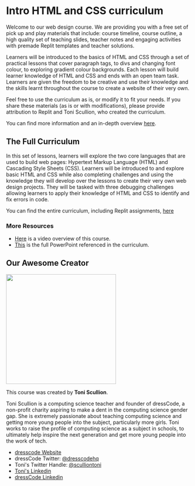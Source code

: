 # Intro HTML and CSS curriculum

Welcome to our web design course. We are providing you with a free set of pick up and play materials that include: course timeline, course outline, a high quality set of teaching slides, teacher notes and engaging activities with premade Replit templates and teacher solutions. 

Learners will be introduced to the basics of HTML and CSS through a set of practical lessons that cover paragraph tags, to divs and changing font colour, to exploring gradient colour backgrounds. Each lesson will build learner knowledge of HTML and CSS and ends with an open team task. Learners are given the freedom to be creative and use their knowledge and the skills learnt throughout the course to create a website of their very own.

Feel free to use the curriculum as is, or modify it to fit your needs. If you share these materials (as is or with modifications), please provide attribution to Replit and Toni Scullion, who created the curriculum.

You can find more information and an in-depth overview [here](https://docs.google.com/document/d/1EFIIbmNpNp0p1havMiwtRdBG0xqEZhtq3lyLVLumuYs/edit?usp=sharing).

## The Full Curriculum

In this set of lessons, learners will explore the two core languages that are used to build web pages: Hypertext Markup Language (HTML) and Cascading Style Sheets (CSS). Learners will be introduced to and explore basic HTML and CSS while also completing challenges and using the knowledge they will develop over the lessons to create their very own web design projects. They will be tasked with three debugging challenges allowing learners to apply their knowledge of HTML and CSS to identify and fix errors in code.

You can find the entire curriculum, including Replit assignments, [here](https://docs.google.com/document/d/1AAjJcGtGXcP5xSJm3Bse33mgURKwmTrt9qV_5ZACvnA/edit?usp=sharing)

### More Resources

- [Here](https://drive.google.com/file/d/1TWvt2pVxi-DSjMbRxoz4ayym04llTr0n/view?usp=sharing) is a video overview of this course.
- [This](https://docs.google.com/presentation/d/1m2a0cbzz2hh9_A8U1ztuyoYuIc6eeTXSRAHd0ZT7-Y0/edit?usp=sharing) is the full PowerPoint referenced in the curriculum.


## Our Awesome Creator

<img class="profile_pic" src="https://replit-docs-images.bardia.repl.co/images/curriculumImg/TScullion.jpg" width="300px"/>

This course was created by **Toni Scullion**.

Toni Scullion is a computing science teacher and founder of dressCode, a non-profit charity aspiring to make a dent in the computing science gender gap. She is extremely passionate about teaching computing science and getting more young people into the subject, particularly more girls. Toni works to raise the profile of computing science as a subject in schools, to ultimately help inspire the next generation and get more young people into the work of tech.

- [dresscode Website](https://www.dresscode.org.uk)
- dressCode Twitter: [@dresscodehq](https://twitter.com/dresscodehq)
- Toni's Twitter Handle: [@sculliontoni](https://twitter.com/sculliontoni)
- [Toni's Linkedin](https://linkedin.com/in/toni-scullion)
- [dressCode Linkedin](https://linkedin.com/company/dresscodehq)


